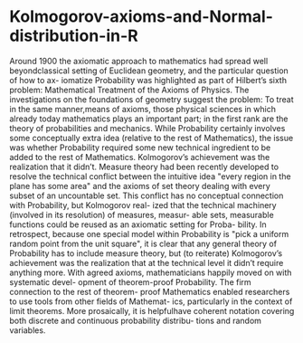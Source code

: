 # Kolmogorov-axioms-and-Normal-distribution-in-R
Around 1900 the axiomatic approach to mathematics had spread well beyondclassical setting of Euclidean geometry, and the particular question of how to ax-
iomatize Probability was highlighted as part of Hilbert’s sixth problem:
Mathematical Treatment of the Axioms of Physics. The investigations on the
foundations of geometry suggest the problem: To treat in the same manner,means of axioms, those physical sciences in which already today mathematics plays
an important part; in the first rank are the theory of probabilities and mechanics.
While Probability certainly involves some conceptually extra idea (relative to the
rest of Mathematics), the issue was whether Probability required some new technical
ingredient to be added to the rest of Mathematics. Kolmogorov’s achievement was
the realization that it didn’t. Measure theory had been recently developed to resolve
the technical conflict between the intuitive idea "every region in the plane has some
area" and the axioms of set theory dealing with every subset of an uncountable set.
This conflict has no conceptual connection with Probability, but Kolmogorov real-
ized that the technical machinery (involved in its resolution) of measures, measur-
able sets, measurable functions could be reused as an axiomatic setting for Proba-
bility. In retrospect, because one special model within Probability is "pick a uniform
random point from the unit square", it is clear that any general theory of Probability
has to include measure theory, but (to reiterate) Kolmogorov’s achievement was the
realization that at the technical level it didn’t require anything more.
With agreed axioms, mathematicians happily moved on with systematic devel-
opment of theorem-proof Probability. The firm connection to the rest of theorem-
proof Mathematics enabled researchers to use tools from other fields of Mathemat-
ics, particularly in the context of limit theorems. More prosaically, it is helpfulhave coherent notation covering both discrete and continuous probability distribu-
tions and random variables.

